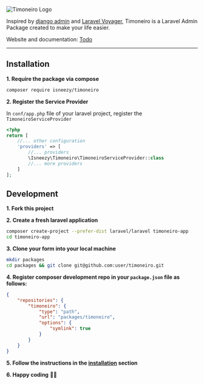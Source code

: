 ![Timoneiro Logo](resources/assets/images/logo.png)

Inspired by [django admin](https://github.com/django/django/tree/master/django/contrib/admin)
and [Laravel Voyager](https://voyager.devdojo.com/), Timoneiro is a Laravel Admin Package created to make your life easier.

Website and documentation: [Todo]()

<hr>

## Installation
**1. Require the package via compose**  

```bash
composer require isneezy/timoneiro
```
**2. Register the Service Provider**  

In `conf/app.php` file of your laravel project, register the `TimoneiroServiceProvider`
```php
<?php
return [
    //... other configuration
    'providers' => [
        //... providers
        \Isneezy\Timoneiro\TimoneiroServiceProvider::class
        //... more providers
    ]
];
```

## Development
**1. Fork this project**

**2. Create a fresh laravel application**

```bash
composer create-project --prefer-dist laravel/laravel timoneiro-app
cd timoneiro-app

```

**3. Clone your form into your local machine**

```bash
mkdir packages
cd packages && git clone git@github.com:user/timoneiro.git
```

**4. Register composer development repo in your `package.json` file as follows:**

```json
{
    "repositories": {
        "timoneiro": {
            "type": "path",
            "url": "packages/timoneiro",
            "options": {
                "symlink": true
            }
        }
    }
}
```

**5. Follow the instructions in the [installation](#installation) section**

**6. Happy coding** :man_technologist:


